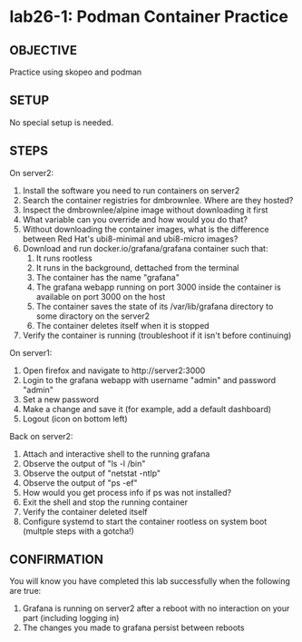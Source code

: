 # lab26-1: Podman Container Practice

## OBJECTIVE

Practice using skopeo and podman

## SETUP

No special setup is needed.

## STEPS

On server2:
  1. Install the software you need to run containers on server2
  1. Search the container registries for dmbrownlee.  Where are they hosted?
  1. Inspect the dmbrownlee/alpine image without downloading it first
  1. What variable can you override and how would you do that?
  1. Without downloading the container images, what is the difference between Red Hat's ubi8-minimal and ubi8-micro images?
  1. Download and run docker.io/grafana/grafana container such that:
        1. It runs rootless
        1. It runs in the background, dettached from the terminal
        1. The container has the name "grafana"
        1. The grafana webapp running on port 3000 inside the container is available on port 3000 on the host
        1. The container saves the state of its /var/lib/grafana directory to some diractory on the server2
        1. The container deletes itself when it is stopped
  1. Verify the container is running (troubleshoot if it isn't before continuing)

On server1:
  1. Open firefox and navigate to http://server2:3000
  1. Login to the grafana webapp with username "admin" and password "admin"
  1. Set a new password
  1. Make a change and save it (for example, add a default dashboard)
  1. Logout (icon on bottom left)

Back on server2:
  1. Attach and interactive shell to the running grafana
  1. Observe the output of "ls -l /bin"
  1. Observe the output of "netstat -ntlp"
  1. Observe the output of "ps -ef"
  1. How would you get process info if ps was not installed?
  1. Exit the shell and stop the running container
  1. Verify the container deleted itself
  1. Configure systemd to start the container rootless on system boot (multple steps with a gotcha!)

## CONFIRMATION

You will know you have completed this lab successfully when the following are true:

  1. Grafana is running on server2 after a reboot with no interaction on your part (including logging in)
  1. The changes you made to grafana persist between reboots

